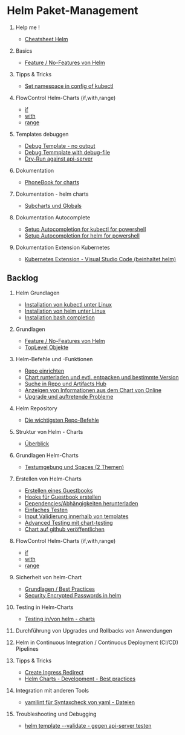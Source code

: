 # Helm Paket-Management

  1. Help me !
     * [Cheatsheet Helm](cheatsheet.md)

  1. Basics
     * [Feature / No-Features von Helm](/helm/grundlagen/features-no-features.md)

  1. Tipps & Tricks
     * [Set namespace in config of kubectl](/kubectl/set-namespace-in-config.md)

  1. FlowControl Helm-Charts (if,with,range)
     * [if](/helm/templates/flow-control/01-if.md)
     * [with](/helm/templates/flow-control/02-with.md)
     * [range](/helm/templates/flow-control/03-range.md)

  1. Templates debuggen
     * [Debug Template - no output](templates/debug/no-output.md)
     * [Debug Temmplate with debug-file](templates/debug/debug-flag.md)
     * [Dry-Run against api-server](templates/debug/dry-run.md)

  1. Dokumentation
     * [PhoneBook for charts](https://artifactshub.io)

  1. Dokumentation - helm charts
     * [Subcharts und Globals](https://helm.sh/docs/chart_template_guide/subcharts_and_globals/)
  
  1. Dokumentation Autocomplete 
     * [Setup Autocompletion for kubectl for powershell](autocompletion/powershell/kubectl.md)
     * [Setup Autocompletion for helm for powershell](autocompletion/powershell/helm.md)
   
  1. Dokumentation Extension Kubernetes 
     * [Kubernetes Extension - Visual Studio Code (beinhaltet helm)](https://code.visualstudio.com/docs/azure/kubernetes)



## Backlog 

  1. Helm Grundlagen
     * [Installation von kubectl unter Linux](kubectl/installation/linux.md)
     * [Installation von helm unter Linux](helm/installation/linux.md)
     * [Installation bash completion](helm/installation/bash-completion.md)

  1. Grundlagen
     * [Feature / No-Features von Helm](/helm/grundlagen/features-no-features.md)
     * [TopLevel Objekte](/helm/grundlagen/toplevel-objekte.md)

  1. Helm-Befehle und -Funktionen
     * [Repo einrichten](/helm/commands/repo.md)
     * [Chart runterladen und evtl. entpacken und bestimmte Version](/helm/commands/pull.md)
     * [Suche in Repo und Artifacts Hub](/helm/commands/search.md)
     * [Anzeigen von Informationen aus dem Chart von Online](/helm/commands/show.md)
     * [Upgrade und auftretende Probleme](/helm/commands/upgrade.md)

 1. Helm Repository
     * [Die wichtigsten Repo-Befehle](helm/commands/repo.md)

  1. Struktur von Helm - Charts
     * [Überblick](helm/structure/overview.md)

  1. Grundlagen Helm-Charts
     * [Testumgebung und Spaces (2 Themen)](/helm/templates/spaces.md)

  1. Erstellen von Helm-Charts
     * [Erstellen eines Guestbooks](helm/create-charts/guestbook/01-guestbook.md)
     * [Hooks für Guestbook erstellen](/helm/create-charts/guestbook/02-guestbook-verbessern.md)
     * [Dependencies/Abhängigkeiten herunterladen](helm/create-charts/download-dependencies.md)
     * [Einfaches Testen](helm/test/simple-test.md)
     * [Input Validierung innerhalb von templates](helm/input-validation/example.md)
     * [Advanced Testing mit chart-testing](helm/test/advanced-testing/advanced-testing-with-chart-testing.md)
     * [Chart auf github veröffentlichen](helm/create-charts/publish/publish-on-github.md)

  1. FlowControl Helm-Charts (if,with,range)
     * [if](/helm/templates/flow-control/01-if.md)
     * [with](/helm/templates/flow-control/02-with.md)
     * [range](/helm/templates/flow-control/03-range.md)
      
  1. Sicherheit von helm-Chart
     * [Grundlagen / Best Practices](helm/security/best-practices.md)
     * [Security Encrypted Passwords in helm](/helm/security/secrets-password.md)

  1. Testing in Helm-Charts
     * [Testing in/von helm - charts](/helm/test/helm-test.md)

  1. Durchführung von Upgrades und Rollbacks von Anwendungen

  1. Helm in Continuous Integration / Continuous Deployment (CI/CD) Pipelines

  1. Tipps & Tricks
     * [Create Ingress Redirect](/helm/create-charts/example-ingress.md)
     * [Helm Charts - Development - Best practices](https://helm.sh/docs/howto/charts_tips_and_tricks/)

  1. Integration mit anderen Tools
     * [yamllint für Syntaxcheck von yaml - Dateien](helm/tools/yamllint.md)

  1. Troubleshooting und Debugging
     * [helm template --validate - gegen api-server testen](helm/test/helm-template-validate.md)
